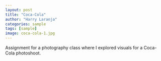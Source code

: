```yaml
---
layout: post
title: "Coca-Cola"
author: "Harry Laranja"
categories: sample
tags: [sample]
image: coca-cola-1.jpg
---
```


Assignment for a photography class where I explored visuals for a Coca-Cola photoshoot.
